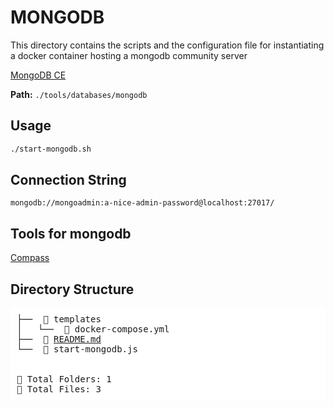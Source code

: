 # MONGODB

This directory contains the scripts and the configuration file for instantiating a docker container hosting a mongodb community server

[MongoDB CE](https://www.mongodb.com/docs/manual/tutorial/install-mongodb-community-with-docker/)

**Path:** `./tools/databases/mongodb`

## Usage

```bash
./start-mongodb.sh
```

## Connection String

```
mongodb://mongoadmin:a-nice-admin-password@localhost:27017/
```

## Tools for mongodb

[Compass](https://www.mongodb.com/try/download/compass)


## Directory Structure
<pre style="background-color: white; padding: 10px;">
├──  📂 templates
│   └──  📄 docker-compose.yml
├──  📄 <a href="README.md">README.md</a>
└──  📄 start-mongodb.js


📂 Total Folders: 1
📄 Total Files: 3
</pre>
